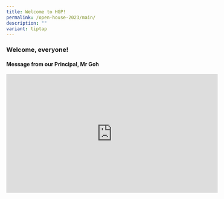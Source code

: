 ```yaml
---
title: Welcome to HGP!
permalink: /open-house-2023/main/
description: ""
variant: tiptap
---
```

<h3><strong>Welcome, everyone!</strong></h3>
<h4>Message from our Principal, Mr Goh</h4>
<div class="iframe-wrapper">
<iframe height="315" width="560" allowfullscreen="true" frameborder="0" src="https://www.youtube.com/embed/HIRos8H2I9w"></iframe>
</div>
<p></p>